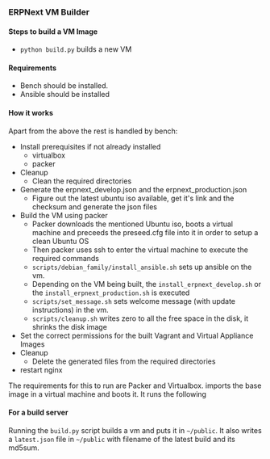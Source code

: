 ### ERPNext VM Builder


#### Steps to build a VM Image

* `python build.py` builds a new VM


#### Requirements 

* Bench should be installed.
* Ansible should be installed


#### How it works

Apart from the above the rest is handled by bench:

* Install prerequisites if not already installed
	- virtualbox
	- packer
* Cleanup
	- Clean the required directories
* Generate the erpnext_develop.json and the erpnext_production.json
	- Figure out the latest ubuntu iso available, get it's link and the checksum and generate the json files
* Build the VM using packer
	- Packer downloads the mentioned Ubuntu iso, boots a virtual machine and preceeds the preseed.cfg file into it in order to setup a clean Ubuntu OS
	- Then packer uses ssh to enter the virtual machine to execute the required commands
	- `scripts/debian_family/install_ansible.sh` sets up ansible on the vm.
	- Depending on the VM being built, the `install_erpnext_develop.sh` or the `install_erpnext_production.sh` is executed
	- `scripts/set_message.sh` sets welcome message (with update instructions) in the vm.
	- `scripts/cleanup.sh` writes zero to all the free space in the disk, it shrinks the disk image
* Set the correct permissions for the built Vagrant and Virtual Appliance Images
* Cleanup
	- Delete the generated files from the required directories
* restart nginx 

The requirements for this to run are Packer and Virtualbox.  imports the base image in a virtual machine and boots it. It runs the following


#### For a build server

Running the `build.py` script builds a vm and puts it in `~/public`. It also writes a `latest.json` file in `~/public` with filename of the latest build and its md5sum.
